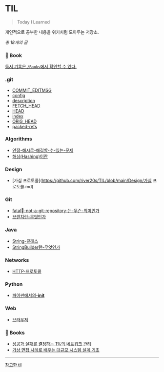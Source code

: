 
# TIL
> Today I Learned

개인적으로 공부한 내용을 위키처럼 모아두는 저장소.

_총 18개의 글_

### 📖 Book
[독서 기록은 `/Books`에서 확인할 수 있다.](https://github.com/river20s/TIL/tree/main/Books)

### .git
- [COMMIT_EDITMSG](https://github.com/river20s/TIL/blob/main/.git/COMMIT_EDITMSG)
- [config](https://github.com/river20s/TIL/blob/main/.git/config)
- [description](https://github.com/river20s/TIL/blob/main/.git/description)
- [FETCH_HEAD](https://github.com/river20s/TIL/blob/main/.git/FETCH_HEAD)
- [HEAD](https://github.com/river20s/TIL/blob/main/.git/HEAD)
- [index](https://github.com/river20s/TIL/blob/main/.git/index)
- [ORIG_HEAD](https://github.com/river20s/TIL/blob/main/.git/ORIG_HEAD)
- [packed-refs](https://github.com/river20s/TIL/blob/main/.git/packed-refs)
### Algorithms
- [안정-해시로-해결할-수-있는-문제](https://github.com/river20s/TIL/blob/main/Algorithms/안정-해시로-해결할-수-있는-문제.md)
- [해싱(Hashing)이란](https://github.com/river20s/TIL/blob/main/Algorithms/해싱(Hashing)이란.md)
### Design
- [가십 프로토콜](https://github.com/river20s/TIL/blob/main/Design/가십 프로토콜.md)
### Git
- [fatal-not-a-git-repository-는-무슨-의미인가](https://github.com/river20s/TIL/blob/main/Git/fatal-not-a-git-repository-는-무슨-의미인가.md)
- [브랜치란-무엇인가](https://github.com/river20s/TIL/blob/main/Git/브랜치란-무엇인가.md)
### Java
- [String-클래스](https://github.com/river20s/TIL/blob/main/Java/String-클래스.md)
- [StringBuilder란-무엇인가](https://github.com/river20s/TIL/blob/main/Java/StringBuilder란-무엇인가.md)
### Networks
- [HTTP-프로토콜](https://github.com/river20s/TIL/blob/main/Networks/HTTP-프로토콜.md)
### Python
- [파이썬에서의-__init__](https://github.com/river20s/TIL/blob/main/Python/파이썬에서의-__init__.md)
### Web
- [브라우저](https://github.com/river20s/TIL/blob/main/Web/브라우저.md)

### 📖 Books

- [성공과 실패를 결정하는 1%의 네트워크 관리](https://github.com/river20s/TIL/tree/main/Books/HowNetworksWork#readme)
- [가상 면접 사례로 배우는 대규모 시스템 설계 기초](https://github.com/river20s/TIL/tree/main/Books/System%20Design%20Interview)

---
[참고한 til](https://github.com/jbranchaud/til)
